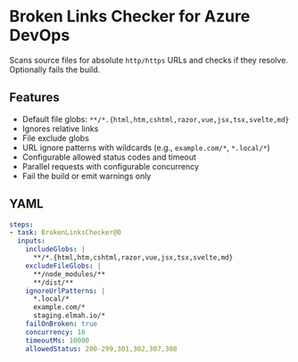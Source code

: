 # Broken Links Checker for Azure DevOps

Scans source files for absolute `http/https` URLs and checks if they resolve. Optionally fails the build.

## Features
- Default file globs: `**/*.{html,htm,cshtml,razor,vue,jsx,tsx,svelte,md}`
- Ignores relative links
- File exclude globs
- URL ignore patterns with wildcards (e.g., `example.com/*`, `*.local/*`)
- Configurable allowed status codes and timeout
- Parallel requests with configurable concurrency
- Fail the build or emit warnings only

## YAML
```yaml
steps:
- task: BrokenLinksChecker@0
  inputs:
    includeGlobs: |
      **/*.{html,htm,cshtml,razor,vue,jsx,tsx,svelte,md}
    excludeFileGlobs: |
      **/node_modules/**
      **/dist/**
    ignoreUrlPatterns: |
      *.local/*
      example.com/*
      staging.elmah.io/*
    failOnBroken: true
    concurrency: 16
    timeoutMs: 10000
    allowedStatus: 200-299,301,302,307,308
```